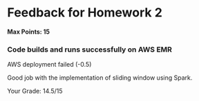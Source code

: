 # Feedback for Homework 2
**Max Points: 15**

### Code builds and runs successfully on AWS EMR
AWS deployment failed (-0.5)

Good job with the implementation of sliding window using Spark.

Your Grade: 14.5/15